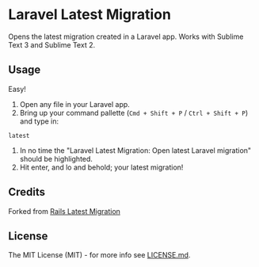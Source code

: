 # Laravel Latest Migration

Opens the latest migration created in a Laravel app. Works with Sublime Text 3 and Sublime Text 2.

## Usage

Easy!

1. Open any file in your Laravel app.
1. Bring up your command pallette (`Cmd + Shift + P` / `Ctrl + Shift + P`) and type in:
  ```
  latest
  ```
1. In no time the "Laravel Latest Migration: Open latest Laravel migration" should be highlighted.
2. Hit enter, and lo and behold; your latest migration!

## Credits
Forked from [Rails Latest Migration](https://github.com/alexpls/Rails-Latest-Migration)

## License
The MIT License (MIT) - for more info see [LICENSE.md](https://github.com/aymericauberger/Laravel-Latest-Migration/blob/master/LICENSE.md).
